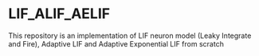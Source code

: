 # LIF_ALIF_AELIF
This repository is an implementation of LIF neuron model (Leaky Integrate and Fire), Adaptive LIF and Adaptive Exponential LIF from scratch 
